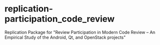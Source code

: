 # replication-participation_code_review
Replication Package for "Review Participation in Modern Code Review – An Empirical Study of the Android, Qt, and OpenStack projects"
